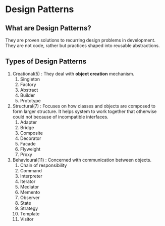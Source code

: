 # Design Patterns

## What are Design Patterns?
They are proven solutions to recurring design problems in development. They are not code, rather but practices shaped into reusable abstractions.

## Types of Design Patterns 
1. Creational(5) : They deal with **object creation** mechanism.
   1. Singleton
   2. Factory
   3. Abstract
   4. Builder
   5. Prototype
2. Structural(7) : Focuses on how classes and objects are composed to form larger structure. It helps system to work together that otherwise could not because of incompatible interfaces.
   1. Adapter
   2. Bridge
   3. Composite
   4. Decorator
   5. Facade
   6. Flyweight
   7. Proxy
3. Behavioural(11) : Concerned with communication between objects.
   1. Chain of responsibility
   2. Command
   3. Interpreter
   4. Iterator
   5. Mediator
   6. Memento
   7. Observer
   8. State
   9. Strategy
   10. Template
   11. Visitor